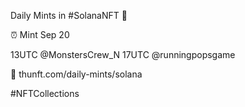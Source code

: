 Daily Mints in #SolanaNFT 🚀

⏰ Mint Sep 20

13UTC @MonstersCrew_N
17UTC @runningpopsgame

🔗 thunft.com/daily-mints/solana

#NFTCollections